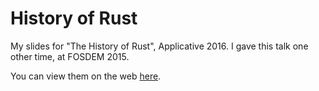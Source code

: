 # History of Rust

My slides for "The History of Rust", Applicative 2016. I gave this talk one
other time, at FOSDEM 2015.

You can view them on the web [here](http://steveklabnik.github.io/history-of-rust).

